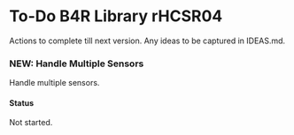 # To-Do B4R Library rHCSR04
Actions to complete till next version.
Any ideas to be captured in IDEAS.md.

### NEW: Handle Multiple Sensors
Handle multiple sensors.
#### Status
Not started.

